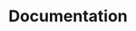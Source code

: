 ---
redirect: "/docs/migration-from-electric/first-considerations/what-is.html"
title: "Documentation"
mainPage: false
---